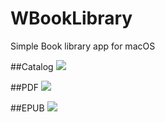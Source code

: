 # WBookLibrary
Simple Book library app for macOS 

##Catalog
![](https://github.com/wiirlock/WBookLibrary/blob/master/Screens/1.png) 

##PDF
![](https://github.com/wiirlock/WBookLibrary/blob/master/Screens/2.png) 

##EPUB
![](https://github.com/wiirlock/WBookLibrary/blob/master/Screens/3.png) 

